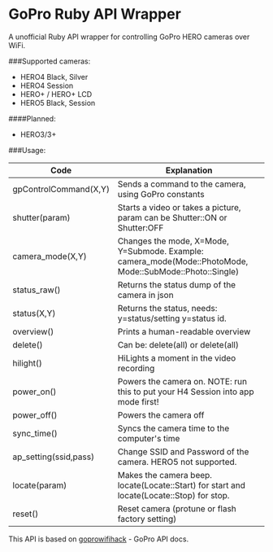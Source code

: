 # GoPro Ruby API Wrapper

A unofficial Ruby API wrapper for controlling GoPro HERO cameras over WiFi.

###Supported cameras:

- HERO4 Black, Silver
- HERO4 Session
- HERO+ / HERO+ LCD
- HERO5 Black, Session

####Planned:

- HERO3/3+


###Usage:

| Code | Explanation |
|------|-------------|
|     gpControlCommand(X,Y) | Sends a command to the camera, using GoPro constants |
|     shutter(param) | Starts a video or takes a picture, param can be Shutter::ON or Shutter:OFF |
|     camera_mode(X,Y) | Changes the mode, X=Mode, Y=Submode. Example: camera_mode(Mode::PhotoMode, Mode::SubMode::Photo::Single) |
|     status_raw() | Returns the status dump of the camera in json |
|     status(X,Y) | Returns the status, needs: y=status/setting y=status id. |
|     overview() | Prints a human-readable overview |
|     delete() | Can be: delete(all) or delete(all) |
|     hilight() | HiLights a moment in the video recording |
|     power_on() | Powers the camera on. NOTE: run this to put your H4 Session into app mode first! |
|     power_off() | Powers the camera off |
|     sync_time() | Syncs the camera time to the computer's time |
|     ap_setting(ssid,pass) | Change SSID and Password of the camera. HERO5 not supported. |
|     locate(param) | Makes the camera beep. locate(Locate::Start) for start and locate(Locate::Stop) for stop. |
|     reset() | Reset camera (protune or flash factory setting) |
This API is based on [goprowifihack](http://github.com/konradit/goprowifihack) - GoPro API docs.